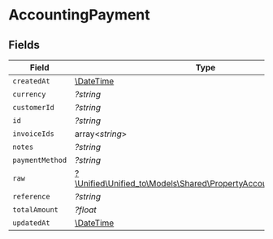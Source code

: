 # AccountingPayment


## Fields

| Field                                                                                                                  | Type                                                                                                                   | Required                                                                                                               | Description                                                                                                            |
| ---------------------------------------------------------------------------------------------------------------------- | ---------------------------------------------------------------------------------------------------------------------- | ---------------------------------------------------------------------------------------------------------------------- | ---------------------------------------------------------------------------------------------------------------------- |
| `createdAt`                                                                                                            | [\DateTime](https://www.php.net/manual/en/class.datetime.php)                                                          | :heavy_minus_sign:                                                                                                     | N/A                                                                                                                    |
| `currency`                                                                                                             | *?string*                                                                                                              | :heavy_minus_sign:                                                                                                     | N/A                                                                                                                    |
| `customerId`                                                                                                           | *?string*                                                                                                              | :heavy_minus_sign:                                                                                                     | N/A                                                                                                                    |
| `id`                                                                                                                   | *?string*                                                                                                              | :heavy_minus_sign:                                                                                                     | N/A                                                                                                                    |
| `invoiceIds`                                                                                                           | array<*string*>                                                                                                        | :heavy_minus_sign:                                                                                                     | N/A                                                                                                                    |
| `notes`                                                                                                                | *?string*                                                                                                              | :heavy_minus_sign:                                                                                                     | N/A                                                                                                                    |
| `paymentMethod`                                                                                                        | *?string*                                                                                                              | :heavy_minus_sign:                                                                                                     | N/A                                                                                                                    |
| `raw`                                                                                                                  | [?\Unified\Unified_to\Models\Shared\PropertyAccountingPaymentRaw](../../Models/Shared/PropertyAccountingPaymentRaw.md) | :heavy_minus_sign:                                                                                                     | N/A                                                                                                                    |
| `reference`                                                                                                            | *?string*                                                                                                              | :heavy_minus_sign:                                                                                                     | N/A                                                                                                                    |
| `totalAmount`                                                                                                          | *?float*                                                                                                               | :heavy_minus_sign:                                                                                                     | N/A                                                                                                                    |
| `updatedAt`                                                                                                            | [\DateTime](https://www.php.net/manual/en/class.datetime.php)                                                          | :heavy_minus_sign:                                                                                                     | N/A                                                                                                                    |